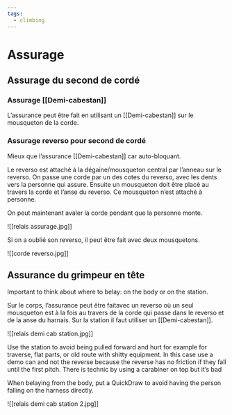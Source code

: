 ```yaml
---
tags:
  - climbing
---
```

# Assurage

## Assurage du second de cordé
### Assurage [[Demi-cabestan]]

L’assurance peut être fait en utilisant un [[Demi-cabestan]] sur le mousqueton de la corde.

### Assurage reverso pour second de cordé

Mieux que l’assurance [[Demi-cabestan]] car auto-bloquant.

Le reverso est attaché à la dégaine/mousqueton central par l’anneau sur le reverso.
On passe une corde par un des cotes du reverso, avec les dents vers la personne qui assure.
Ensuite un mousqueton doit être placé au travers la corde et l’anse du reverso.
Ce mousqueton n’est attaché à personne.

On peut maintenant avaler la corde pendant que la personne monte.

 ![[relais assurage.jpg]]

Si on a oublié son reverso, il peut être fait avec deux mousquetons.

![[corde reverso.jpg]]

## Assurance du grimpeur en tête

Important to think about where to belay: on the body or on the station.

Sur le corps, l’assurance peut être faitavec un reverso où un seul mousqueton est à la fois au travers de la corde qui passe dans le reverso et de la anse du harnais.
Sur la station il faut utiliser un [[Demi-cabestan]].

![[relais demi cab station.jpg]]

Use the station to avoid being pulled forward and hurt for example for traverse, flat parts, or old route with shitty equipment.
In this case use a demo can and not the reverse because the reverse has no friction if they fall until the first pitch. 
There is technic by using a carabiner on top but it’s bad

When belaying from the body, put a QuickDraw to avoid having the person falling on the harness directly.

![[relais demi cab station 2.jpg]]
